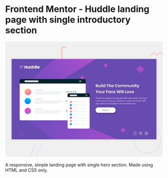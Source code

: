 # Frontend Mentor - Huddle landing page with single introductory section

![Design preview for the Huddle landing page with single introductory section](./design/desktop-preview.jpg)

A responsive, simple landing page with single hero section. Made using HTML and CSS only.
